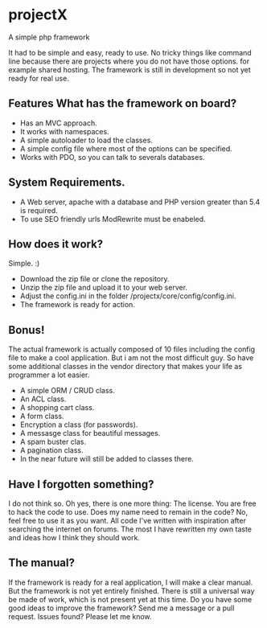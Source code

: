 # projectX
A simple php framework

It had to be simple and easy, ready to use.
No tricky things like command line because there are projects where you do not have those options.
for example shared hosting. The framework is still in development so not yet ready for real use.

## Features What has the framework on board?
- Has an MVC approach.
- It works with namespaces.
- A simple autoloader to load the classes.
- A simple config file where most of the options can be specified.
- Works with PDO, so you can talk to severals databases.

## System Requirements.
- A Web server, apache with a database and PHP version greater than 5.4 is required.
- To use SEO friendly urls ModRewrite must be enabeled.

## How does it work?
Simple. :)
- Download the zip file or clone the repository.
- Unzip the zip file and upload it to your web server.
- Adjust the config.ini in the folder /projectx/core/config/config.ini.
- The framework is ready for action.

## Bonus!
The actual framework is actually composed of 10 files including the config file to make a cool application.
But i am not the most difficult guy. 
So have some additional classes in the vendor directory that makes your life as programmer a lot easier.

- A simple ORM / CRUD class.
- An ACL class.
- A shopping cart class.
- A form class.
- Encryption a class (for passwords).
- A messasge class for beautiful messages.
- A spam buster clas.
- A pagination class.
- In the near future will still be added to classes there.

## Have I forgotten something?
I do not think so.
Oh yes, there is one more thing: The license.
You are free to hack the code to use.
Does my name need to remain in the code? No, feel free to use it as you want.
All code I've written with inspiration after searching the internet on forums. 
The most I have rewritten my own taste and ideas how I think they should work.

## The manual?
If the framework is ready for a real application, I will make a clear manual.
But the framework is not yet entirely finished.
There is still a universal way be made of work, which is not present yet at this time.
Do you have some good ideas to improve the framework?
Send me a message or a pull request.
Issues found? Please let me know.